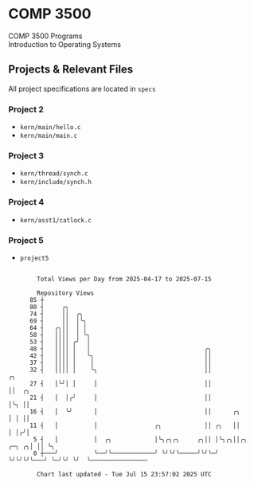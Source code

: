 # COMP 3500
COMP 3500 Programs  
Introduction to Operating Systems  
## Projects & Relevant Files
All project specifications are located in `specs`
### Project 2
- `kern/main/hello.c`
- `kern/main/main.c`
### Project 3
- `kern/thread/synch.c`
- `kern/include/synch.h`
### Project 4
- `kern/asst1/catlock.c`
### Project 5
- `project5`

```

        Total Views per Day from 2025-04-17 to 2025-07-15

        Repository Views
      85 ┼
      80 ┤     ╭╮
      74 ┤     ││  ╭╮
      69 ┤     ││  │╰╮
      64 ┤   ╭╮││  │ │
      58 ┤   ││││  │ ╰╮
      53 ┤   ││││ ╭╯  │
      48 ┤   ││││ │   │                                ╭╮
      42 ┤   ││││ │   ╰╮                               ││
      37 ┤   ││││ │    │                               ││
      32 ┤   ││││ │    ╰╮                              ││                   ╭╮
      27 ┤   │╰╯│ │     │                              ││                   ││  ╭╮
      21 ┤   │  │╭╯     │                              ││                   │╰╮ ││
      16 ┤   │  ╰╯      │                              ││      ╭╮           │ │ ││
      11 ┤   │          │                ╭╮            ││ ╭╮   ││           │ │╭╯│
       5 ┤   │          │  ╭╮            │╰╮╭╮╭╮     ╭╮││ │╰╮╭╮││╭╮   ╭─╮ ╭╮│ ││ ╰╮
       0 ┼───╯          ╰──╯╰────────────╯ ╰╯╰╯╰─────╯╰╯╰─╯ ╰╯╰╯╰╯╰───╯ ╰─╯╰╯ ╰╯  ╰────────────────

        Chart last updated - Tue Jul 15 23:57:02 2025 UTC
        
```
